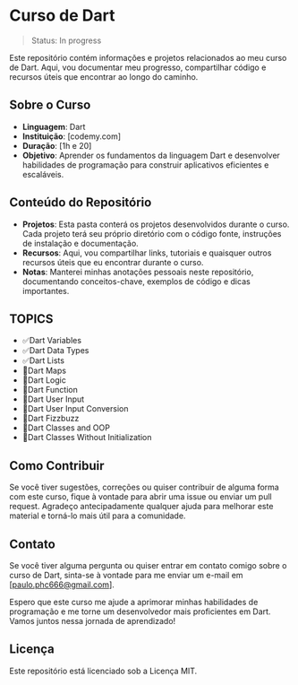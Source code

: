 #  Curso de Dart
>Status: In progress

Este repositório contém informações e projetos relacionados ao meu curso de Dart. Aqui, vou documentar meu progresso, compartilhar código e recursos úteis que encontrar ao longo do caminho.

## Sobre o Curso
* **Linguagem**: Dart
* **Instituição**: [codemy.com]
* **Duração**: [1h e 20]
* **Objetivo**: Aprender os fundamentos da linguagem Dart e desenvolver habilidades de programação para construir aplicativos eficientes e escaláveis.

## Conteúdo do Repositório
* **Projetos**: Esta pasta conterá os projetos desenvolvidos durante o curso. Cada projeto terá seu próprio diretório com o código fonte, instruções de instalação e documentação.
* **Recursos**: Aqui, vou compartilhar links, tutoriais e quaisquer outros recursos úteis que eu encontrar durante o curso.
* **Notas**: Manterei minhas anotações pessoais neste repositório, documentando conceitos-chave, exemplos de código e dicas importantes.

## TOPICS
 * ✅Dart Variables
 * ✅Dart Data Types
 * ✅Dart Lists
 * 🔲Dart Maps
 * 🔲Dart Logic
 * 🔲Dart Function
 * 🔲Dart User Input
 * 🔲Dart User Input Conversion
 * 🔲Dart Fizzbuzz
 * 🔲Dart Classes and OOP
 * 🔲Dart Classes Without Initialization
   
## Como Contribuir
Se você tiver sugestões, correções ou quiser contribuir de alguma forma com este curso, fique à vontade para abrir uma issue ou enviar um pull request. Agradeço antecipadamente qualquer ajuda para melhorar este material e torná-lo mais útil para a comunidade.

## Contato
Se você tiver alguma pergunta ou quiser entrar em contato comigo sobre o curso de Dart, sinta-se à vontade para me enviar um e-mail em [paulo.phc666@gmail.com].

Espero que este curso me ajude a aprimorar minhas habilidades de programação e me torne um desenvolvedor mais proficientes em Dart. Vamos juntos nessa jornada de aprendizado!

## Licença
Este repositório está licenciado sob a Licença MIT.
